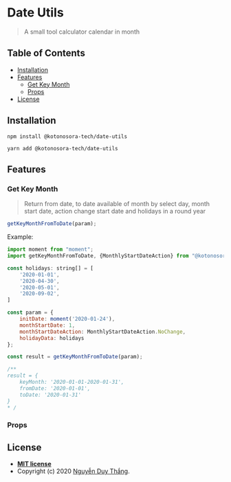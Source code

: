 # Date Utils

> A small tool calculator calendar in month

## Table of Contents

- [Installation](#installation)
- [Features](#features)
  - [Get Key Month](#get-key-month)
  - [Props](#Props)
- [License](#license)

## Installation

```shell
npm install @kotonosora-tech/date-utils
```

```shell
yarn add @kotonosora-tech/date-utils
```

## Features

### Get Key Month

> Return from date, to date available of month by select day, month start date, action change start date and holidays in a round year

```javascript
getKeyMonthFromToDate(param);
```

Example:

```javascript
import moment from "moment";
import getKeyMonthFromToDate, {MonthlyStartDateAction} from "@kotonosora-tech/date-utils";

const holidays: string[] = [
    '2020-01-01',
    '2020-04-30',
    '2020-05-01',
    '2020-09-02',
]

const param = {
    initDate: moment('2020-01-24'),
    monthStartDate: 1,
    monthStartDateAction: MonthlyStartDateAction.NoChange,
    holidayData: holidays
};

const result = getKeyMonthFromToDate(param);

/**
result = {
    keyMonth: '2020-01-01-2020-01-31',
    fromDate: '2020-01-01',
    toDate: '2020-01-31'
}
* /
```

### Props

## License

- **[MIT license](./LICENSE)**
- Copyright (c) 2020 [Nguyễn Duy Thắng](https://kotonosora.dev 'My CV Online').
